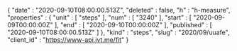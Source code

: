 {
  "date" : "2020-09-10T08:00:00.513Z",
  "deleted" : false,
  "h" : "h-measure",
  "properties" : {
    "unit" : [ "steps" ],
    "num" : [ "3240" ],
    "start" : [ "2020-09-09T00:00:00Z" ],
    "end" : [ "2020-09-10T00:00:00Z" ],
    "published" : [ "2020-09-10T08:00:00.513Z" ]
  },
  "kind" : "steps",
  "slug" : "2020/09/uuafe",
  "client_id" : "https://www-api.jvt.me/fit"
}
